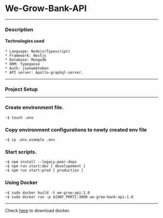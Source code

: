 
# We-Grow-Bank-API
***

### Description
#### Technologies used
    * Language: Nodejs(Typescript)
    * Framework: Nestjs
    * Database: Mongodb
    * ORM: Typegoose
    * Auth: jsonwebtoken
    * API server: Apollo-graphql-server.

***

### Project Setup
***

### Create environment file.
    -$ touch .env 
### Copy environment configurations to newly created env file
    ~$ cp .env.example .env


### Start scripts.
    ~$ npm install --legacy-peer-deps
    ~$ npm run start:dev [ developement ]
    ~$ npm run start:prod [ production ]

### Using Docker
    ~$ sudo docker build -t we-grow-api:1.0
    ~$ sudo docker run -p ${ANY_PORT}:3000 we-grow-bank-api:1.0
****

Check [here](https://docs.docker.com/desktop/install/linux-install/) to download docker.
